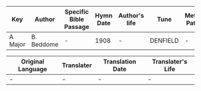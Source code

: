 Key | Author   | Specific Bible Passage     |Hymn Date |Author's life |Tune |Metrical Pattern   |Composer/Source
-- | --------- | ---------------------------|----------|--------------|-----|-------------------|-------------  
A Major |B. Beddome |- |1908 |- |DENFIELD |- |C. G. Glaser

Original Language | Translater | Translation Date   | Translater's Life  
----------------- | --------- | --------------------|-------------     
\- |- |- |-
